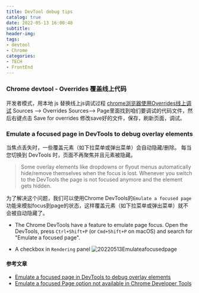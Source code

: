 ```yaml
---
title: DevTool debug tips
catalog: true
date: 2022-05-13 16:00:48
subtitle:
header-img:
tags:
- devtool
- Chrome
categories:
- TECH
- FrontEnd
---
```


### Chrome devtool - Overrides 覆盖线上代码

开发者模式，用本地 js 替换线上js调试过程
[chrome浏览器使用Overrides线上调试](https://juejin.cn/post/7083396282072432647)
Sources --> Overrides
Sources--> Page里面找到咱们要调试的代码文件，然后右键点击 Save for overrides
修改save好的文件，保存，刷新页面，调试。

### Emulate a focused page in DevTools to debug overlay elements

当焦点丢失时，一些覆盖元素（如下拉菜单或弹出菜单）会自动隐藏/删除。 每当您切换到 DevTools 时，页面不再聚焦并且元素被隐藏。

> Some overlay elements like dropdowns or flyout menus automatically hide/remove themselves when the focus is lost. Whenever you switch to the DevTools the page is not focused anymore and the element gets hidden.

为了解决这个问题，我们可以使用Chrome DevTools的`Emulate a focused page`功能来模拟focus到page的状态，这样覆盖元素（如下拉菜单或弹出菜单）就不会被自动隐藏了。

- The Chrome DevTools have a feature to emulate page focus. Open the DevTools, press `Ctrl+Shift+P` (or `Cmd+Shift+P` on macOS) and search for "Emulate a focused page".

- A checkbox in `Rendering` panel
![20220513Emulateafocusedpage](https://cdn.jsdelivr.net/gh/CatherineLiyuankun/PictureBed@master/blog/post/20220513Emulate%20a%20focused%20page.png)

#### 参考文章

- [Emulate a focused page in DevTools to debug overlay elements](https://tinytip.co/tips/devtools-focused-page/)
- [Emulate a focused Page option not available in Chrome Developer Tools](https://stackoverflow.com/questions/64456886/emulate-a-focused-page-option-not-available-in-chrome-developer-tools)
